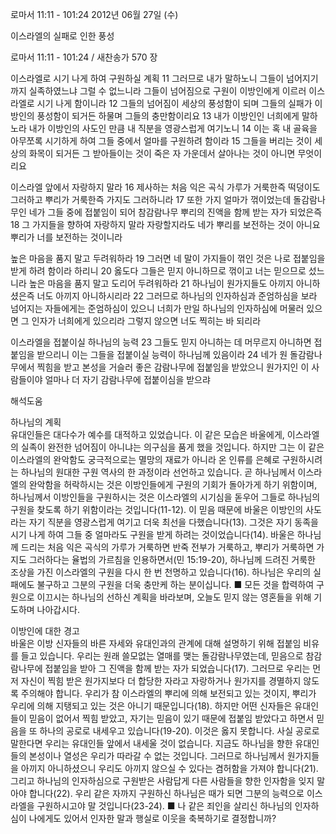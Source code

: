 로마서 11:11 - 101:24 
2012년 06월 27일 (수)

이스라엘의 실패로 인한 풍성



로마서 11:11 - 101:24 / 새찬송가 570 장


이스라엘로 시기 나게 하여 구원하실 계획
11 그러므로 내가 말하노니 그들이 넘어지기까지 실족하였느냐 그럴 수 없느니라 그들이 넘어짐으로 구원이 이방인에게 이르러 이스라엘로 시기 나게 함이니라 12 그들의 넘어짐이 세상의 풍성함이 되며 그들의 실패가 이방인의 풍성함이 되거든 하물며 그들의 충만함이리요 13 내가 이방인인 너희에게 말하노라 내가 이방인의 사도인 만큼 내 직분을 영광스럽게 여기노니 14 이는 혹 내 골육을 아무쪼록 시기하게 하여 그들 중에서 얼마를 구원하려 함이라 15 그들을 버리는 것이 세상의 화목이 되거든 그 받아들이는 것이 죽은 자 가운데서 살아나는 것이 아니면 무엇이리요

이스라엘 앞에서 자랑하지 말라
16 제사하는 처음 익은 곡식 가루가 거룩한즉 떡덩이도 그러하고 뿌리가 거룩한즉 가지도 그러하니라 17 또한 가지 얼마가 꺾이었는데 돌감람나무인 네가 그들 중에 접붙임이 되어 참감람나무 뿌리의 진액을 함께 받는 자가 되었은즉 18 그 가지들을 향하여 자랑하지 말라 자랑할지라도 네가 뿌리를 보전하는 것이 아니요 뿌리가 너를 보전하는 것이니라

높은 마음을 품지 말고 두려워하라
19 그러면 네 말이 가지들이 꺾인 것은 나로 접붙임을 받게 하려 함이라 하리니 20 옳도다 그들은 믿지 아니하므로 꺾이고 너는 믿으므로 섰느니라 높은 마음을 품지 말고 도리어 두려워하라 21 하나님이 원가지들도 아끼지 아니하셨은즉 너도 아끼지 아니하시리라 22 그러므로 하나님의 인자하심과 준엄하심을 보라 넘어지는 자들에게는 준엄하심이 있으니 너희가 만일 하나님의 인자하심에 머물러 있으면 그 인자가 너희에게 있으리라 그렇지 않으면 너도 찍히는 바 되리라

이스라엘을 접붙이실 하나님의 능력
23 그들도 믿지 아니하는 데 머무르지 아니하면 접붙임을 받으리니 이는 그들을 접붙이실 능력이 하나님께 있음이라 24 네가 원 돌감람나무에서 찍힘을 받고 본성을 거슬러 좋은 감람나무에 접붙임을 받았으니 원가지인 이 사람들이야 얼마나 더 자기 감람나무에 접붙이심을 받으랴

해석도움





하나님의 계획  
유대인들은 대다수가 예수를 대적하고 있었습니다. 이 같은 모습은 바울에게, 이스라엘의 실족이 완전한 넘어짐이 아니냐는 의구심을 품게 했을 것입니다. 하지만 그는 이 같은 이스라엘의 완악함도 궁극적으로는 멸망의 재료가 아니라 온 인류를 은혜로 구원하시려는 하나님의 원대한 구원 역사의 한 과정이라 선언하고 있습니다. 곧 하나님께서 이스라엘의 완악함을 허락하시는 것은 이방인들에게 구원의 기회가 돌아가게 하기 위함이며, 하나님께서 이방인들을 구원하시는 것은 이스라엘의 시기심을 돋우어 그들로 하나님의 구원을 찾도록 하기 위함이라는 것입니다(11-12). 이 믿음 때문에 바울은 이방인의 사도라는 자기 직분을 영광스럽게 여기고 더욱 최선을 다했습니다(13). 그것은 자기 동족을 시기 나게 하여 그들 중 얼마라도 구원을 받게 하려는 것이었습니다(14). 바울은 하나님께 드리는 처음 익은 곡식의 가루가 거룩하면 반죽 전부가 거룩하고, 뿌리가 거룩하면 가지도 그러하다는 율법의 가르침을 인용하면서(민 15:19-20), 하나님께 드려진 거룩한 조상을 가진 이스라엘의 구원을 다시 한 번 천명하고 있습니다(16). 하나님은 우리의 실패에도 불구하고 그분의 구원을 더욱 충만케 하는 분이십니다.
■ 모든 것을 합력하여 구원으로 이끄시는 하나님의 선하신 계획을 바라보며, 오늘도 믿지 않는 영혼들을 위해 기도하며 나아갑시다.

이방인에 대한 경고  
바울은 이방 신자들의 바른 자세와 유대인과의 관계에 대해 설명하기 위해 접붙임 비유를 들고 있습니다. 우리는 원래 쓸모없는 열매를 맺는 돌감람나무였는데, 믿음으로 참감람나무에 접붙임을 받아 그 진액을 함께 받는 자가 되었습니다(17). 그러므로 우리는 먼저 자신이 찍힘 받은 원가지보다 더 합당한 자라고 자랑하거나 원가지를 경멸하지 않도록 주의해야 합니다. 우리가 참 이스라엘의 뿌리에 의해 보전되고 있는 것이지, 뿌리가 우리에 의해 지탱되고 있는 것은 아니기 때문입니다(18). 하지만 어떤 신자들은 유대인들이 믿음이 없어서 찍힘 받았고, 자기는 믿음이 있기 때문에 접붙임 받았다고 하면서 믿음을 또 하나의 공로로 내세우고 있습니다(19-20). 이것은 옳지 못합니다. 사실 공로로 말한다면 우리는 유대인들 앞에서 내세울 것이 없습니다. 지금도 하나님을 향한 유대인들의 본성이나 열성은 우리가 따라갈 수 없는 것입니다. 그러므로 하나님께서 원가지들을 아끼지 아니하셨으니 우리도 아끼지 않으실 수 있다는 겸허함을 가져야 합니다(21). 그리고 하나님의 인자하심으로 구원받은 사람답게 다른 사람들을 향한 인자함을 잊지 말아야 합니다(22). 우리 같은 자까지 구원하신 하나님은 때가 되면 그분의 능력으로 이스라엘을 구원하시고야 말 것입니다(23-24).
■ 나 같은 죄인을 살리신 하나님의 인자하심이 나에게도 있어서 인자한 말과 행실로 이웃을 축복하기로 결정합니까?
